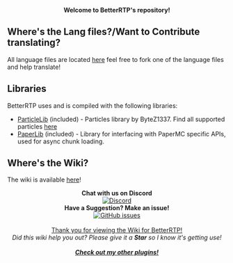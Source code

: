 <p align="center">
  <b><a>Welcome to BetterRTP's repository!</a></b>
</p>

## Where's the Lang files?/Want to Contribute translating?  
All language files are located [here](src/main/resources/lang)
feel free to fork one of the language files and help translate!

## Libraries
BetterRTP uses and is compiled with the following libraries:

- [ParticleLib](https://github.com/ByteZ1337/ParticleLib) (included) - Particles library by ByteZ1337. Find all supported particles [here](https://github.com/ByteZ1337/ParticleLib/blob/master/src/main/java/xyz/xenondevs/particle/ParticleEffect.java)
- [PaperLib](https://github.com/PaperMC/PaperLib) (included) - Library for interfacing with PaperMC specific APIs, used for async chunk loading.

## Where's the Wiki?  
The wiki is available [here](../../wiki)!
    
<p align="center">
  <b>Chat with us on Discord</b><br/>
  <a href="https://discord.gg/8Kt4wKm"><img src="https://img.shields.io/discord/182633513474850818.svg?longCache=true&style=flat-square&label=Discord" alt="Discord" /></a><br/>
  <b>Have a Suggestion? Make an issue!</b><br/>
  <a href="../../issues"><img src="https://img.shields.io/github/issues-raw/SuperRonanCraft/BetterRTP.svg?longCache=true&style=flat-square&label=Issues" alt="GitHub issues" /></a><br/>
  <br/>
  <a href="https://www.spigotmc.org/resources/36081/">Thank you for viewing the Wiki for BetterRTP!</a><br/>
  <i><a>Did this wiki help you out? Please give it a <b>Star</b> so I know it's getting use!</a></i><br/>
  <br/>
  <b><i><a href="https://www.spigotmc.org/resources/authors/superronancraft.13025/">Check out my other plugins!</a></i></b>
</p>
